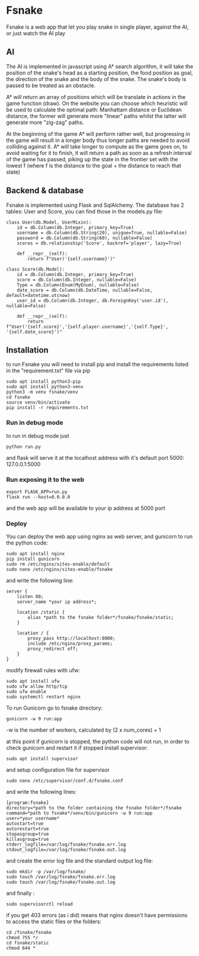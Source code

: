 # Fsnake

Fsnake is a web app that let you play snake in single player, against the AI, or just watch the AI play

## AI

The AI is implemented in javascript using A* search algorithm, it will take the position of the snake's head as a starting position, the food position as goal, the direction of the snake and the body of the snake.
The snake's body is passed to be treated as an obstacle.

A* will return an array of positions which will be translate in actions in the game function (draw).
On the website you can choose which heuristic will be used to calculate the optimal path: Manhattam distance or Euclidean distance, the former will generate more "linear" paths whilst the latter will generate more "zig-zag" paths.

At the beginning of the game A* will perform rather well, but progressing in the game will result in a longer body thus longer paths are needed to avoid colliding against it.
A* will take longer to compute as the game goes on, to avoid waiting for it to finish, it will return a path as soon as a refresh interval of the game has passed, piking up the state in the frontier set with the lowest f (where f is the distance to the goal + the distance to reach that state)

## Backend & database

Fsnake is implemented using Flask and SqlAlchemy.
The database has 2 tables: User and Score, you can find those in the models.py file: 

```
class User(db.Model, UserMixin):
    id = db.Column(db.Integer, primary_key=True)
    username = db.Column(db.String(20), unique=True, nullable=False)
    password = db.Column(db.String(60), nullable=False)
    scores = db.relationship('Score', backref='player', lazy=True)

    def __repr__(self):
        return f"User('{self.username}')"

class Score(db.Model):
    id = db.Column(db.Integer, primary_key=True)
    score = db.Column(db.Integer, nullable=False)
    Type = db.Column(Enum(MyEnum), nullable=False)
    date_score = db.Column(db.DateTime, nullable=False, default=datetime.utcnow)
    user_id = db.Column(db.Integer, db.ForeignKey('user.id'), nullable=False)

    def __repr__(self):
        return f"User('{self.score}','{self.player.username}','{self.Type}', '{self.date_score}')"
```
## Installation

to run Fsnake you will need to install pip and install the requirements listed in the "requirement.txt" file via pip

```
sudo apt install python3-pip
sudo apt install python3-venv
python3 -m venv fsnake/venv
cd fsnake
source venv/bin/activate
pip install -r requirements.txt
```

### Run in debug mode

to run in debug mode just
```
python run.py
```
and flask will serve it at the localhost address with it's default port 5000: 127.0.0.1:5000

### Run exposing it to the web

```
export FLASK_APP=run.py
flask run --host=0.0.0.0
```

and the web app will be available to your ip address at 5000 port

### Deploy

You can deploy the web app using nginx as web server, and gunicorn to run the python code:

```
sudo apt install nginx
pip install gunicorn
sudo rm /etc/nginx/sites-enable/default
sudo nano /etc/nginx/sites-enable/fsnake
```

and write the following line:

```
server {
	listen 80;
	server_name *your ip address*;
	
	location /static {
		alias *path to the fsnake folder*/fsnake/fsnake/static;
	}

	location / {
		proxy_pass http://localhost:8000;
		include /etc/nginx/proxy_params;
		proxy_redirect off;
	}
}
```

modify firewall rules with ufw:

```
sudo apt install ufw
sudo ufw allow http/tcp
sudo ufw enable
sudo systemctl restart nginx
```

To run Gunicorn go to fsnake directory:

```
gunicorn -w 9 run:app
```

-w is the number of workers, calculated by (2 x num_cores) + 1

at this point if gunicorn is stopped, the python code will not run, in order to check gunicorn and restart it if stopped install supervisor:


```
sudo apt install supervisor
```

and setup configuration file for supervisor
```
sudo nano /etc/supervisor/conf.d/fsnake.conf
```

and write the following lines:

```
[program:fsnake]
directory=*path to the folder containing the fsnake folder*/fsnake
command=*path to fsnake*/venv/bin/gunicorn -w 9 run:app
user=*your username*
autostart=true
autorestart=true
stopasgroup=true
killasgroup=true
stderr_logfile=/var/log/fsnake/fsnake.err.log
stdout_logfile=/var/log/fsnake/fsnake.out.log
```

and create the error log file and the standard output log file:
```
sudo mkdir -p /var/log/fsnake/
sudo touch /var/log/fsnake/fsnake.err.log
sudo touch /var/log/fsnake/fsnake.out.log
```
and finally :
```
sudo supervisorctl reload
```

if you get 403 errors (as i did) means that nginx doesn't have permissions to access the static files or the folders:
```
cd /fsnake/fsnake
chmod 755 */
cd fsnake/static
chmod 644 *
```

